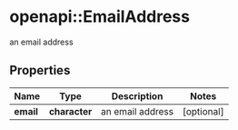 # openapi::EmailAddress

an email address

## Properties
Name | Type | Description | Notes
------------ | ------------- | ------------- | -------------
**email** | **character** | an email address | [optional] 


